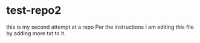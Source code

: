 # test-repo2
this is my second attempt at a repo
Per the instructions I am editing this file by adding more txt to it.